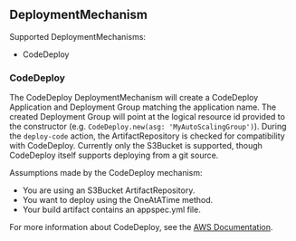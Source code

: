 
## DeploymentMechanism

Supported DeploymentMechanisms:
- CodeDeploy

### CodeDeploy

The CodeDeploy DeploymentMechanism will create a CodeDeploy Application and
Deployment Group matching the application name. The created Deployment Group
will point at the logical resource id provided to the constructor (e.g.
`CodeDeploy.new(asg: 'MyAutoScalingGroup')`). During the `deploy-code` action,
the ArtifactRepository is checked for compatibility with CodeDeploy. Currently
only the S3Bucket is supported, though CodeDeploy itself supports deploying from
a git source.

Assumptions made by the CodeDeploy mechanism:
- You are using an S3Bucket ArtifactRepository.
- You want to deploy using the OneAtATime method.
- Your build artifact contains an appspec.yml file.

For more information about CodeDeploy, see the [AWS Documentation][1].

[1]: http://docs.aws.amazon.com/codedeploy/latest/userguide/welcome.html
